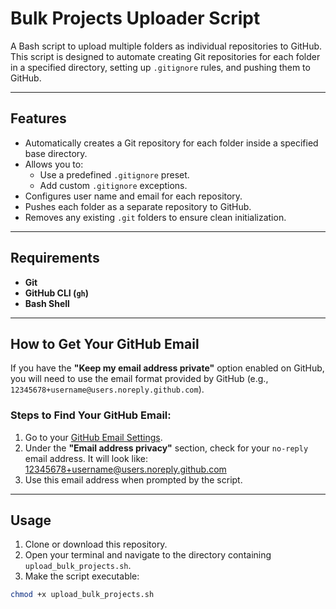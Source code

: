 # Bulk Projects Uploader Script

A Bash script to upload multiple folders as individual repositories to GitHub. This script is designed to automate creating Git repositories for each folder in a specified directory, setting up `.gitignore` rules, and pushing them to GitHub.

---

## Features

- Automatically creates a Git repository for each folder inside a specified base directory.
- Allows you to:
  - Use a predefined `.gitignore` preset.
  - Add custom `.gitignore` exceptions.
- Configures user name and email for each repository.
- Pushes each folder as a separate repository to GitHub.
- Removes any existing `.git` folders to ensure clean initialization.

---

## Requirements

- **Git**
- **GitHub CLI (`gh`)**
- **Bash Shell**

---

## How to Get Your GitHub Email

If you have the **"Keep my email address private"** option enabled on GitHub, you will need to use the email format provided by GitHub (e.g., `12345678+username@users.noreply.github.com`).

### Steps to Find Your GitHub Email:

1. Go to your [GitHub Email Settings](https://github.com/settings/emails).
2. Under the **"Email address privacy"** section, check for your `no-reply` email address.
 It will look like: 12345678+username@users.noreply.github.com
3. Use this email address when prompted by the script.

---

## Usage

1. Clone or download this repository.
2. Open your terminal and navigate to the directory containing `upload_bulk_projects.sh`.
3. Make the script executable:
```bash
chmod +x upload_bulk_projects.sh

